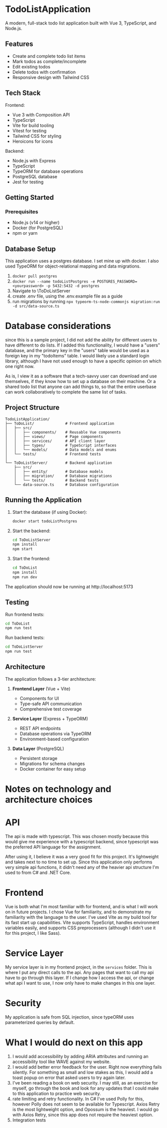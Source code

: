 # TodoListApplication

A modern, full-stack todo list application built with Vue 3, TypeScript, and Node.js.

## Features
- Create and complete todo list items
- Mark todos as complete/incomplete
- Edit existing todos
- Delete todos with confirmation
- Responsive design with Tailwind CSS

## Tech Stack
Frontend:
- Vue 3 with Composition API
- TypeScript
- Vite for build tooling
- Vitest for testing
- Tailwind CSS for styling
- Heroicons for icons

Backend:
- Node.js with Express
- TypeScript
- TypeORM for database operations
- PostgreSQL database
- Jest for testing

## Getting Started

### Prerequisites
- Node.js (v14 or higher)
- Docker (for PostgreSQL)
- npm or yarn

## Database Setup
This application uses a postgres database. I set mine up with docker. 
I also used TypeORM for object-relational mapping and data migrations. 

1. `docker pull postgres`
2. `docker run --name todoListPostgres -e POSTGRES_PASSWORD=<yourpassword> -p 5432:5432 -d postgres`
3. Navigate to \ToDoListServer
4. create .env file, using the .env.example file as a guide
5. run migrations by running `npx typeorm-ts-node-commonjs migration:run -d src/data-source.ts`

# Database considerations
since this is a sample project, I did not add the ability for different users to have different to do lists.
If I added this functionality, I would have a "users" database, and the primary key in the "users" table would be used as a foreign key in my "todoItems" table. 
I would likely use a standard login library, although I have not used enough to have a specific opinion on which one right now. 

As is, I view it as a software that a tech-savvy user can download and use themselves, if they know how to set up a database on their machine. 
Or a shared todo list that anyone can add things to, so that the entire userbase can work collaboratively to complete the same list of tasks. 

## Project Structure
```
TodoListApplication/
├── ToDoList/              # Frontend application
│   ├── src/
│   │   ├── components/    # Reusable Vue components
│   │   ├── views/         # Page components
│   │   ├── services/      # API client layer
│   │   ├── types/         # TypeScript interfaces
│   │   └── models/        # Data models and enums
│   └── tests/             # Frontend tests
│
└── ToDoListServer/        # Backend application
    ├── src/
    │   ├── entity/        # Database models
    │   ├── migration/     # Database migrations
    │   └── tests/         # Backend tests
    └── data-source.ts     # Database configuration
```

## Running the Application

1. Start the database (if using Docker):
   ```bash
   docker start todoListPostgres
   ```

2. Start the backend:
   ```bash
   cd ToDoListServer
   npm install
   npm start
   ```

3. Start the frontend:
   ```bash
   cd ToDoList
   npm install
   npm run dev
   ```

The application should now be running at http://localhost:5173

## Testing

Run frontend tests:
```bash
cd ToDoList
npm run test
```

Run backend tests:
```bash
cd ToDoListServer
npm run test
```

## Architecture

The application follows a 3-tier architecture:

1. **Frontend Layer** (Vue + Vite)
   - Components for UI
   - Type-safe API communication
   - Comprehensive test coverage

2. **Service Layer** (Express + TypeORM)
   - REST API endpoints
   - Database operations via TypeORM
   - Environment-based configuration

3. **Data Layer** (PostgreSQL)
   - Persistent storage
   - Migrations for schema changes
   - Docker container for easy setup

# Notes on technology and architecture choices
# API
The api is made with typescript. This was chosen mostly because this would give me experience with a typescript backend, since typescript was the preferred API language for the assignment. 

After using it, I believe it was a very good fit for this project. It's lightweight and takes next to no time to set up. Since this application only performs very simple api functions, it didn't need any of the heavier api structure I'm used to from C# and .NET Core. 

# Frontend
Vue is both what I'm most familiar with for frontend, and is what I will work on in future projects. I chose Vue for familiarity, and to demonstrate my familiarity with the language to the user. 
I've used Vite as my build tool for its fast start up capabilities. 
Vite supports TypeScript, handles environment variables easily, and supports CSS preprocessers (although I didn't use it for this project, I like Sass).

# Service Layer
My service layer is in my frontend project, in the `services` folder. This is where I put any direct calls to the api. 
Any pages that want to call my api have to go through this layer. 
If I change how I access the api, or change what api I want to use, I now only have to make changes in this one layer. 

# Security
My application is safe from SQL injection, since typeORM uses parameterized queries by default. 

# What I would do next on this app
1. I would add accessibility by adding ARIA attributes and running an accessibility tool like WAVE against my website.
2. I would add better error feedback for the user. Right now everything fails silently. For something as small and low stakes as this, I would add a toast popup on error that asked users to try again later.
3. I've been reading a book on web security. I may still, as an exercise for myself, go through the book and look for any updates that I could make to this application to practice web security. 
4. rate limiting and retry functionality. In C# I've used Polly for this, however Polly does not seem to be available for Typescript. Axios Retry is the most lightweight option, and Opossum is the heaviest. I would go with Axios Retry, since this app does not require the heaviest option. 
5. Integration tests